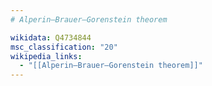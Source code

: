 ```yaml
---
# Alperin–Brauer–Gorenstein theorem

wikidata: Q4734844
msc_classification: "20"
wikipedia_links:
  - "[[Alperin–Brauer–Gorenstein theorem]]"
---
```

